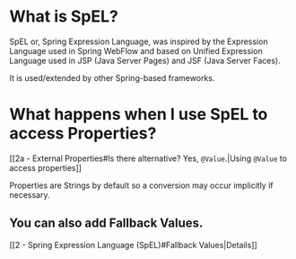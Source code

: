 # What is SpEL?

SpEL or, Spring Expression Language, was inspired by the Expression Language used in Spring WebFlow and based on Unified Expression Language used in JSP (Java Server Pages) and JSF (Java Server Faces).

It is used/extended by other Spring-based frameworks.

# What happens when I use SpEL to access Properties?

[[2a - External Properties#Is there alternative? Yes, `@Value`.|Using `@Value` to access properties]]

Properties are Strings by default so a conversion may occur implicitly if necessary.

## You can also add Fallback Values.

[[2 - Spring Expression Language (SpEL)#Fallback Values|Details]]
